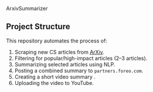 ArxivSummarizer

## Project Structure
This repository automates the process of:
1. Scraping new CS articles from [ArXiv](https://arxiv.org/list/cs/new).
2. Filtering for popular/high-impact articles (2–3 articles).
3. Summarizing selected articles using NLP.
4. Posting a combined summary to `partners.foreo.com`.
5. Creating a short video summary .
6. Uploading the video to YouTube.



